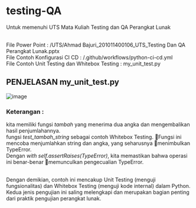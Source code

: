 # testing-QA
Untuk memenuhi UTS Mata Kuliah Testing dan QA Perangkat Lunak<br><br>

File Power Point : /UTS/Ahmad Bajuri_201011400106_UTS_Testing Dan QA Perangkat Lunak.pptx<br>
File Contoh Konfigurasi CI CD : /.github/workflows/python-ci-cd.yml<br>
File Contoh Unit Testing dan Whitebox Testing : my_unit_test.py


## PENJELASAN my_unit_test.py
![image](https://github.com/ahmadbj11/testing-QA/assets/19506380/251b7474-fa1c-43f9-8e2e-c7bd5e81ab72)
### Keterangan : 

kita memiliki fungsi *tambah* yang menerima dua angka dan mengembalikan hasil penjumlahannya.<br>
fungsi *test_tambah_string* sebagai contoh Whitebox Testing. Fungsi ini mencoba menjumlahkan string dan angka, yang seharusnya menimbulkan TypeError.<br>
Dengan *with self.assertRaises(TypeError)*, kita memastikan bahwa operasi ini benar-benar memunculkan pengecualian TypeError.<br><br>


Dengan demikian, contoh ini mencakup Unit Testing (menguji fungsionalitas) dan Whitebox Testing (menguji kode internal) dalam Python.<br>
Kedua jenis pengujian ini saling melengkapi dan merupakan bagian penting dari praktik pengujian perangkat lunak.

